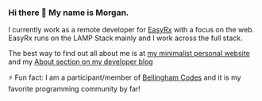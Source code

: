 ### Hi there 👋 My name is Morgan.

I currently work as a remote developer for [EasyRx](https://easyrxcloud.com) with a focus on the web. EasyRx runs on the LAMP Stack mainly and I work across the full stack. 
 
The best way to find out all about me is at [my minimalist personal website](https://morganwebdev.com) and my [About section on my developer blog](https://www.morganwebdev.org/about/) 

⚡ Fun fact: I am a participant/member of [Bellingham Codes](https://bellingham.codes) and it is my favorite programming community by far!
